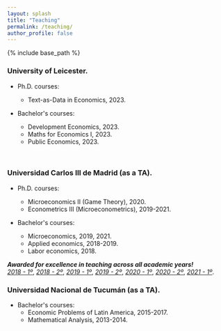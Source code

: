 ```yaml
---
layout: splash
title: "Teaching"
permalink: /teaching/
author_profile: false
---
```


{% include base_path %}

### University of Leicester.
   * Ph.D. courses:
     * Text-as-Data in Economics, 2023.

   * Bachelor's courses:
     * Development Economics, 2023.
     * Maths for Economics I, 2023.
     * Public Economics, 2023.
   <br>

### Universidad Carlos III de Madrid (as a TA).
   * Ph.D. courses:
      * Microeconomics II (Game Theory), 2020.
      * Econometrics III (Microeconometrics), 2019-2021.

   * Bachelor's courses:
      * Microeconomics, 2019, 2021.
      * Applied economics, 2018-2019.
      * Labor economics, 2018.
  
***Awarded for excellence in teaching across all academic years!***  <br>
  [*2018 - 1º*](https://alejandraagustinamartinez.github.io/files/2018_1.pdf),
  [*2018 - 2º*](https://alejandraagustinamartinez.github.io/files/2018_2.pdf),
  [*2019 - 1º*](https://alejandraagustinamartinez.github.io/files/2019_1.pdf),
  [*2019 - 2º*](https://alejandraagustinamartinez.github.io/files/2019_2.pdf), 
  [*2020 - 1º*](https://alejandraagustinamartinez.github.io/files/2020_1.pdf),
  [*2020 - 2º*](https://alejandraagustinamartinez.github.io/files/2020_2.pdf), 
  [*2021 - 1º*](https://alejandraagustinamartinez.github.io/files/2021_1.pdf).
<br>

### Universidad Nacional de Tucumán (as a TA).
 * Bachelor's courses:
     * Economic Problems of Latin America, 2015-2017.
     * Mathematical Analysis, 2013-2014.

